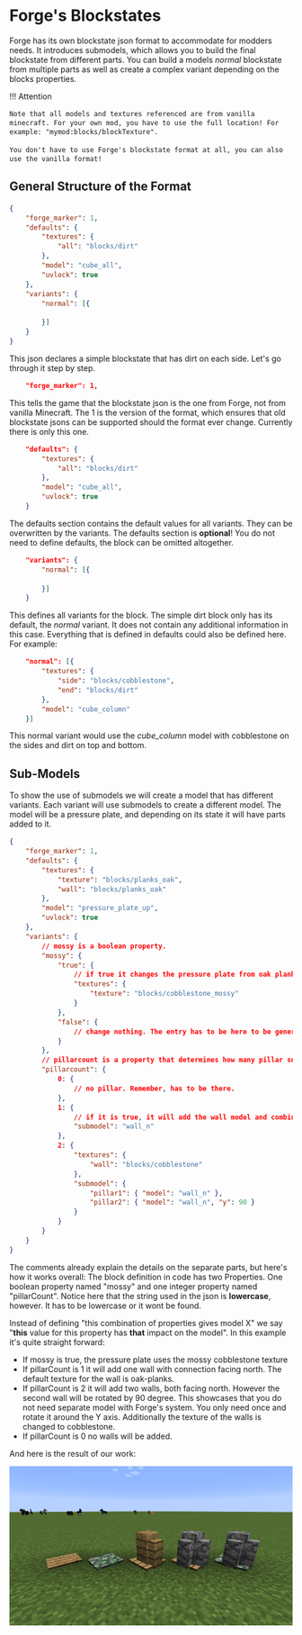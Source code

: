 Forge's Blockstates
===================

Forge has its own blockstate json format to accommodate for modders needs. It introduces submodels, which allows you to build the final blockstate from different parts. You can build a models *normal* blockstate from multiple parts as well as create a complex variant depending on the blocks properties.

!!! Attention

    Note that all models and textures referenced are from vanilla minecraft. For your own mod, you have to use the full location! For example: "mymod:blocks/blockTexture".

    You don't have to use Forge's blockstate format at all, you can also use the vanilla format!

General Structure of the Format
-------------------------------

```json
{
	"forge_marker": 1,
	"defaults": {
		"textures": {
			"all": "blocks/dirt"
		},
		"model": "cube_all",
		"uvlock": true
	},
	"variants": {
		"normal": [{

		}]
	}
}
```

This json declares a simple blockstate that has dirt on each side. Let's go through it step by step.

```json
	"forge_marker": 1,
```

This tells the game that the blockstate json is the one from Forge, not from vanilla Minecraft.
The 1 is the version of the format, which ensures that old blockstate jsons can be supported should the format ever change. Currently there is only this one.

```json
	"defaults": {
		"textures": {
			"all": "blocks/dirt"
		},
		"model": "cube_all",
		"uvlock": true
	}
```

The defaults section contains the default values for all variants. They can be overwritten by the variants. The defaults section is **optional**! You do not need to define defaults, the block can be omitted altogether.

```json
	"variants": {
		"normal": [{

		}]
	}
```

This defines all variants for the block. The simple dirt block only has its default, the *normal* variant. It does not contain any additional information in this case. Everything that is defined in defaults could also be defined here.
For example:

```json
	"normal": [{
		"textures": {
			"side": "blocks/cobblestone",
			"end": "blocks/dirt"
		},
		"model": "cube_column"
	}]
```

This normal variant would use the *cube_column* model with cobblestone on the sides and dirt on top and bottom.

Sub-Models
----------

To show the use of submodels we will create a model that has different variants. Each variant will use submodels to create a different model.
The model will be a pressure plate, and depending on its state it will have parts added to it.

```json
{
	"forge_marker": 1,
	"defaults": {
		"textures": {
			"texture": "blocks/planks_oak",
			"wall": "blocks/planks_oak"
		},
		"model": "pressure_plate_up",
		"uvlock": true
	},
	"variants": {
		// mossy is a boolean property.
		"mossy": {
			"true": {
				// if true it changes the pressure plate from oak planks to mossy cobble
				"textures": {
					"texture": "blocks/cobblestone_mossy"
				}
			},
			"false": {
				// change nothing. The entry has to be here to be generated for internal usage by minecraft
			}
		},
		// pillarcount is a property that determines how many pillar submodels we have. Ranges from 0 to 2
		"pillarcount": {
			0: {
				// no pillar. Remember, has to be there.
			},
			1: {
				// if it is true, it will add the wall model and combine it with the pressure plate
				"submodel": "wall_n"
			},
			2: {
				"textures": {
					"wall": "blocks/cobblestone"
				},
				"submodel": {
					"pillar1": { "model": "wall_n" },
					"pillar2": { "model": "wall_n", "y": 90 }
				}
			}
		}
	}
}
```

The comments already explain the details on the separate parts, but here's how it works overall: The block definition in code has two Properties. One boolean property named "mossy" and one integer property named "pillarCount". Notice here that the string used in the json is **lowercase**, however. It has to be lowercase or it wont be found.

Instead of defining "this combination of properties gives model X" we say "**this** value for this property has **that** impact on the model". In this example it's quite straight forward:

* If mossy is true, the pressure plate uses the mossy cobblestone texture
* If pillarCount is 1 it will add one wall with connection facing north. The default texture for the wall is oak-planks.
* If pillarCount is 2 it will add two walls, both facing north. However the second wall will be rotated by 90 degree. This showcases that you do not need separate model with Forge's system. You only need once and rotate it around the Y axis. Additionally the texture of the walls is changed to cobblestone.
* If pillarCount is 0 no walls will be added.

And here is the result of our work:

![The model in different variations](example.png)
